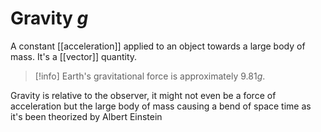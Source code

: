 # Gravity $g$

A constant [[acceleration]] applied to an object towards a large body of mass.
It's a [[vector]] quantity.

> [!info] 
> Earth's gravitational force is approximately 9.81$g$.

Gravity is relative to the observer, it might not even be a force of acceleration but the large body of mass causing a bend of space time as it's been theorized by Albert Einstein